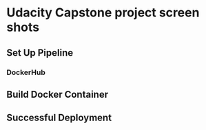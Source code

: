 # Udacity Capstone project screen shots

## Set Up Pipeline

### DockerHub


## Build Docker Container



## Successful Deployment